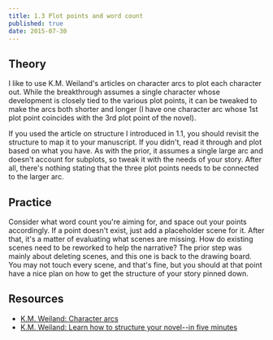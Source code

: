 ```yaml
---
title: 1.3 Plot points and word count
published: true
date: 2015-07-30
---
```


## Theory

I like to use K.M. Weiland's articles on character arcs to plot each character out. While the breakthrough assumes a single character whose development is closely tied to the various plot points, it can be tweaked to make the arcs both shorter and longer (I have one character arc whose 1st plot point coincides with the 3rd plot point of the novel).

If you used the article on structure I introduced in 1.1, you should revisit the structure to map it to your manuscript. If you didn't, read it through and plot based on what you have. As with the prior, it assumes a single large arc and doesn't account for subplots, so tweak it with the needs of your story. After all, there's nothing stating that the three plot points needs to be connected to the larger arc.

## Practice

Consider what word count you're aiming for, and space out your points accordingly. If a point doesn't exist, just add a placeholder scene for it. After that, it's a matter of evaluating what scenes are missing. How do existing scenes need to be reworked to help the narrative? The prior step was mainly about deleting scenes, and this one is back to the drawing board. You may not touch every scene, and that's fine, but you should at that point have a nice plan on how to get the structure of your story pinned down.

## Resources
* [K.M. Weiland: Character arcs](http://mariehogebrandt.se/articles/character-arcs/)
* [K.M. Weiland: Learn how to structure your novel--in five minutes](http://www.writehacked.com/writing/learn-structure-novel-five-minutes/)
